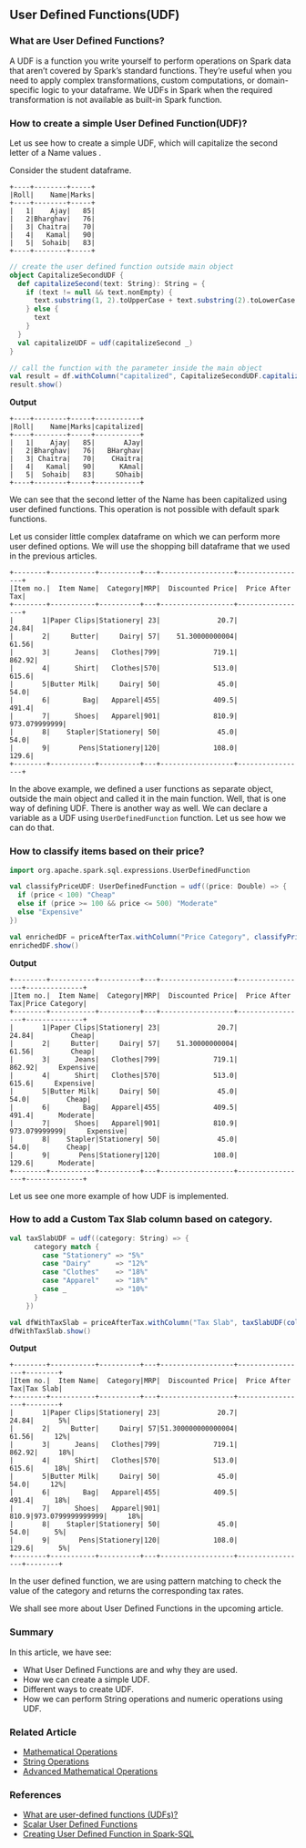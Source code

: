 ## User Defined Functions(UDF)

### What are User Defined Functions?
A UDF is a function you write yourself to perform operations on Spark data that aren’t covered by Spark’s standard functions. They’re useful when you need to apply complex transformations, custom computations, or domain-specific logic to your dataframe.
We UDFs in Spark when the required transformation is not available as built-in Spark function.

### How to create a simple User Defined Function(UDF)?
Let us see how to create a simple UDF, which will capitalize the second letter of a Name values .

Consider the student dataframe.
```text
+----+--------+-----+
|Roll|    Name|Marks|
+----+--------+-----+
|   1|    Ajay|   85|
|   2|Bharghav|   76|
|   3| Chaitra|   70|
|   4|   Kamal|   90|
|   5|  Sohaib|   83|
+----+--------+-----+
```
```scala
// create the user defined function outside main object
object CapitalizeSecondUDF {
  def capitalizeSecond(text: String): String = {
    if (text != null && text.nonEmpty) {
      text.substring(1, 2).toUpperCase + text.substring(2).toLowerCase
    } else {
      text
    }
  }
  val capitalizeUDF = udf(capitalizeSecond _)
}
```
```scala
// call the function with the parameter inside the main object
val result = df.withColumn("capitalized", CapitalizeSecondUDF.capitalizeUDF(col("Name")))
result.show()
```
**Output**
```text
+----+--------+-----+-----------+
|Roll|    Name|Marks|capitalized|
+----+--------+-----+-----------+
|   1|    Ajay|   85|       AJay|
|   2|Bharghav|   76|   BHarghav|
|   3| Chaitra|   70|    CHaitra|
|   4|   Kamal|   90|      KAmal|
|   5|  Sohaib|   83|     SOhaib|
+----+--------+-----+-----------+
```
We can see that the second letter of the Name has been capitalized using user defined functions. This operation is not possible with default spark functions.

Let us consider little complex dataframe on which we can perform more user defined options. We will use the shopping bill dataframe that we used in the previous articles.
```text
+--------+-----------+----------+---+------------------+-----------------+
|Item no.|  Item Name|  Category|MRP|  Discounted Price|  Price After Tax|
+--------+-----------+----------+---+------------------+-----------------+
|       1|Paper Clips|Stationery| 23|              20.7|            24.84|
|       2|     Butter|     Dairy| 57|    51.30000000004|            61.56|
|       3|      Jeans|   Clothes|799|             719.1|           862.92|
|       4|      Shirt|   Clothes|570|             513.0|            615.6|
|       5|Butter Milk|     Dairy| 50|              45.0|             54.0|
|       6|        Bag|   Apparel|455|             409.5|            491.4|
|       7|      Shoes|   Apparel|901|             810.9|    973.079999999|
|       8|    Stapler|Stationery| 50|              45.0|             54.0|
|       9|       Pens|Stationery|120|             108.0|            129.6|
+--------+-----------+----------+---+------------------+-----------------+
```
In the above example, we defined a user functions as separate object, outside the main object and called it in the main function. 
Well, that is one way of defining UDF. There is another way as well. We can declare a variable as a UDF using `UserDefinedFunction` function. Let us see how we can do that.

### How to classify items based on their price?
```scala
import org.apache.spark.sql.expressions.UserDefinedFunction

val classifyPriceUDF: UserDefinedFunction = udf((price: Double) => {
  if (price < 100) "Cheap"
  else if (price >= 100 && price <= 500) "Moderate"
  else "Expensive"
})

val enrichedDF = priceAfterTax.withColumn("Price Category", classifyPriceUDF(col("Price After Tax")))
enrichedDF.show()
```
**Output**
```text
+--------+-----------+----------+---+------------------+-----------------+--------------+
|Item no.|  Item Name|  Category|MRP|  Discounted Price|  Price After Tax|Price Category|
+--------+-----------+----------+---+------------------+-----------------+--------------+
|       1|Paper Clips|Stationery| 23|              20.7|            24.84|         Cheap|
|       2|     Butter|     Dairy| 57|    51.30000000004|            61.56|         Cheap|
|       3|      Jeans|   Clothes|799|             719.1|           862.92|     Expensive|
|       4|      Shirt|   Clothes|570|             513.0|            615.6|     Expensive|
|       5|Butter Milk|     Dairy| 50|              45.0|             54.0|         Cheap|
|       6|        Bag|   Apparel|455|             409.5|            491.4|      Moderate|
|       7|      Shoes|   Apparel|901|             810.9|    973.079999999|     Expensive|
|       8|    Stapler|Stationery| 50|              45.0|             54.0|         Cheap|
|       9|       Pens|Stationery|120|             108.0|            129.6|      Moderate|
+--------+-----------+----------+---+------------------+-----------------+--------------+
```

Let us see one more example of how UDF is implemented.

### How to add a Custom Tax Slab column based on category.
```scala
val taxSlabUDF = udf((category: String) => {
      category match {
        case "Stationery" => "5%"
        case "Dairy"      => "12%"
        case "Clothes"    => "18%"
        case "Apparel"    => "18%"
        case _            => "10%"
      }
    })

val dfWithTaxSlab = priceAfterTax.withColumn("Tax Slab", taxSlabUDF(col("Category")))
dfWithTaxSlab.show()
```
**Output**
```text
+--------+-----------+----------+---+------------------+-----------------+--------+
|Item no.|  Item Name|  Category|MRP|  Discounted Price|  Price After Tax|Tax Slab|
+--------+-----------+----------+---+------------------+-----------------+--------+
|       1|Paper Clips|Stationery| 23|              20.7|            24.84|      5%|
|       2|     Butter|     Dairy| 57|51.300000000000004|            61.56|     12%|
|       3|      Jeans|   Clothes|799|             719.1|           862.92|     18%|
|       4|      Shirt|   Clothes|570|             513.0|            615.6|     18%|
|       5|Butter Milk|     Dairy| 50|              45.0|             54.0|     12%|
|       6|        Bag|   Apparel|455|             409.5|            491.4|     18%|
|       7|      Shoes|   Apparel|901|             810.9|973.0799999999999|     18%|
|       8|    Stapler|Stationery| 50|              45.0|             54.0|      5%|
|       9|       Pens|Stationery|120|             108.0|            129.6|      5%|
+--------+-----------+----------+---+------------------+-----------------+--------+
```
In the user defined function, we are using pattern matching to check the value of the category and returns the corresponding tax rates.

We shall see more about User Defined Functions in the upcoming article.

### Summary
In this article, we have see:
- What User Defined Functions are and why they are used.
- How we can create a simple UDF.
- Different ways to create UDF.
- How we can perform String operations and numeric operations using UDF.
 
### Related Article
- [Mathematical Operations](@/docs/spark/mathematical-operations.md)
- [String Operations](@/docs/spark/string-operations.md)
- [Advanced Mathematical Operations](@/docs/spark/advanced-mathematical-operations.md)


### References
- [What are user-defined functions (UDFs)?](https://docs.databricks.com/aws/en/udf/)
- [Scalar User Defined Functions](https://spark.apache.org/docs/3.5.2/sql-ref-functions-udf-scalar.html)
- [Creating User Defined Function in Spark-SQL](https://stackoverflow.com/questions/25031129/creating-user-defined-function-in-spark-sql)


